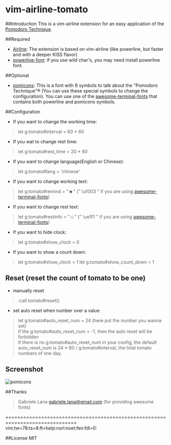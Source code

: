 vim-airline-tomato
==================
  
##Introduction
This is a vim-airline extension for an easy application of the [Pomodoro Technique](http://en.wikipedia.org/wiki/Pomodoro_Technique).
  
##Required
* [Airline](https://github.com/bling/vim-airline): The extension is based on vim-airline (like powerline, but faster and with a deeper KISS flavor)
* [powerline-font](https://github.com/Lokaltog/powerline-fonts): if you use wild char's, you may need install powerline font.

##Optional
* [pomicons](https://github.com/gabrielelana/pomicons): This is a font with 8 symbols to talk about the "Pomodoro Technique"® (You can use these special symbols to change the configuration). You can use one of the [awesome-terminal-fonts](https://github.com/gabrielelana/awesome-terminal-fonts) that contains both powerline and pomicons symbols.
   
##Configuration
* If you want to change the working time:
> let g:tomato#interval = 60 * 60
  
* If you wat to change rest time:
> let g:tomato#rest_time = 20 * 60
  
* If you want to change language(English or Chinese):
> let g:tomato#lang = 'chinese'
  
* If you want to change working text:
> let g:tomato#remind = "☻"  (" \uf003 " if you are using [awesome-terminal-fonts](https://github.com/gabrielelana/awesome-terminal-fonts))
  
* If you want to change rest text:
> let g:tomato#restinfo = "☺" (" \ue1f1 " if you are using [awesome-terminal-fonts](https://github.com/gabrielelana/awesome-terminal-fonts))

* If you want to hide clock:
> let g:tomato#show_clock = 0 

* If you want to show a count down:
> let g:tomato#show_clock = 1
> let g:tomato#show_count_down = 1 


## Reset (reset the count of tomato to be one)
*  manually reset
>  :call tomato#reset()
  
*  set auto reset when number over a value
>  let g:tomato#auto_reset_num = 24 (here put the number you wanna set)  
>  if the g:tomato#auto_reset_num = -1, then the auto reset will be forbidden  
>  if there is no g:tomato#auto_reset_num in your config, the default auto_reset_num is 24 * 60 / g:tomato#interval, the total tomato numbers of one day.

## Screenshot
![pomicons](https://github.com/gabrielelana/vim-airline-tomato/raw/pomicons-configuration/.screenshot/pomicons.png)

##Thanks
> Gabriele Lana <gabriele.lana@gmail.com> (for providing awesome fonts)
  
==============================================================================
vim:tw=78:ts=8:ft=help:norl:noet:fen:fdl=0:
  
##License
MIT
